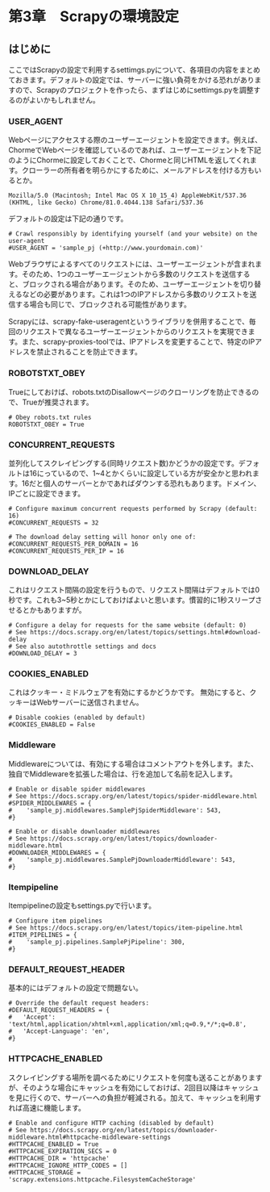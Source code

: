 # 第3章　Scrapyの環境設定

## はじめに

ここではScrapyの設定で利用するsettimgs.pyについて、各項目の内容をまとめておきます。デフォルトの設定では、サーバーに強い負荷をかける恐れがありますので、Scrapyのプロジェクトを作ったら、まずはじめにsettimgs.pyを調整するのがよいかもしれません。

### USER\_AGENT

Webページにアクセスする際のユーザーエージェントを設定できます。例えば、ChormeでWebページを確認しているのであれば、ユーザーエージェントを下記のようにChormeに設定しておくことで、Chormeと同じHTMLを返してくれます。クローラーの所有者を明らかにするために、メールアドレスを付ける方もいるとか。

```text
Mozilla/5.0 (Macintosh; Intel Mac OS X 10_15_4) AppleWebKit/537.36 (KHTML, like Gecko) Chrome/81.0.4044.138 Safari/537.36
```

デフォルトの設定は下記の通りです。

```text
# Crawl responsibly by identifying yourself (and your website) on the user-agent
#USER_AGENT = 'sample_pj (+http://www.yourdomain.com)'
```

Webブラウザによるすべてのリクエストには、ユーザーエージェントが含まれます。そのため、1つのユーザーエージェントから多数のリクエストを送信すると、ブロックされる場合があります。そのため、ユーザーエージェントを切り替えるなどの必要があります。これは1つのIPアドレスから多数のリクエストを送信する場合も同じで、ブロックされる可能性があります。

Scrapyには、scrapy-fake-useragentというライブラリを併用することで、毎回のリクエストで異なるユーザーエージェントからのリクエストを実現できます。また、scrapy-proxies-toolでは、IPアドレスを変更することで、特定のIPアドレスを禁止されることを防止できます。

### ROBOTSTXT\_OBEY

Trueにしておけば、robots.txtのDisallowページのクローリングを防止できるので、Trueが推奨されます。

```text
# Obey robots.txt rules
ROBOTSTXT_OBEY = True
```

### CONCURRENT\_REQUESTS

並列化してスクレイピングする\(同時リクエスト数\)かどうかの設定です。デフォルトは16にっているので、1~4とかくらいに設定している方が安全かと思われます。16だと個人のサーバーとかであればダウンする恐れもあります。ドメイン、IPごとに設定できます。

```text
# Configure maximum concurrent requests performed by Scrapy (default: 16)
#CONCURRENT_REQUESTS = 32

# The download delay setting will honor only one of:
#CONCURRENT_REQUESTS_PER_DOMAIN = 16
#CONCURRENT_REQUESTS_PER_IP = 16
```

### DOWNLOAD\_DELAY

これはリクエスト間隔の設定を行うもので、リクエスト間隔はデフォルトでは0秒です。これも3~5秒とかにしておけばよいと思います。慣習的に1秒スリープさせるとかもありますが。

```text
# Configure a delay for requests for the same website (default: 0)
# See https://docs.scrapy.org/en/latest/topics/settings.html#download-delay
# See also autothrottle settings and docs
#DOWNLOAD_DELAY = 3
```

### **COOKIES\_ENABLED**

これはクッキー・ミドルウェアを有効にするかどうかです。 無効にすると、クッキーはWebサーバーに送信されません。

```text
# Disable cookies (enabled by default)
#COOKIES_ENABLED = False
```

### Middleware

Middlewareについては、有効にする場合はコメントアウトを外します。また、独自でMiddlewareを拡張した場合は、行を追加して名前を記入します。

```text
# Enable or disable spider middlewares
# See https://docs.scrapy.org/en/latest/topics/spider-middleware.html
#SPIDER_MIDDLEWARES = {
#    'sample_pj.middlewares.SamplePjSpiderMiddleware': 543,
#}

# Enable or disable downloader middlewares
# See https://docs.scrapy.org/en/latest/topics/downloader-middleware.html
#DOWNLOADER_MIDDLEWARES = {
#    'sample_pj.middlewares.SamplePjDownloaderMiddleware': 543,
#}
```

### Itempipeline

Itempipelineの設定もsettings.pyで行います。

```text
# Configure item pipelines
# See https://docs.scrapy.org/en/latest/topics/item-pipeline.html
#ITEM_PIPELINES = {
#    'sample_pj.pipelines.SamplePjPipeline': 300,
#}
```

### DEFAULT\_REQUEST\_HEADER

基本的にはデフォルトの設定で問題ない。

```text
# Override the default request headers:
#DEFAULT_REQUEST_HEADERS = {
#   'Accept': 'text/html,application/xhtml+xml,application/xml;q=0.9,*/*;q=0.8',
#   'Accept-Language': 'en',
#}
```

### HTTPCACHE\_ENABLED

スクレイピングする場所を調べるためにリクエストを何度も送ることがありますが、そのような場合にキャッシュを有効にしておけば、2回目以降はキャッシュを見に行くので、サーバーへの負担が軽減される。加えて、キャッシュを利用すれば高速に機能します。

```text
# Enable and configure HTTP caching (disabled by default)
# See https://docs.scrapy.org/en/latest/topics/downloader-middleware.html#httpcache-middleware-settings
#HTTPCACHE_ENABLED = True
#HTTPCACHE_EXPIRATION_SECS = 0
#HTTPCACHE_DIR = 'httpcache'
#HTTPCACHE_IGNORE_HTTP_CODES = []
#HTTPCACHE_STORAGE = 'scrapy.extensions.httpcache.FilesystemCacheStorage'
```

